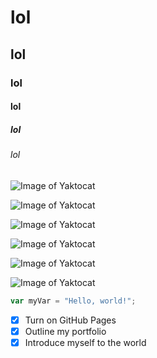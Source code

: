 # lol
## lol
### lol
#### lol
##### lol
###### lol


![Image of Yaktocat](https://octodex.github.com/images/yaktocat.png)

![Image of Yaktocat](https://staticg.sportskeeda.com/editor/2023/12/8397f-17024614684468-1920.jpg?w=640)


![Image of Yaktocat](https://static1.cbrimages.com/wordpress/wp-content/uploads/2023/06/valorant-pride-1.jpg)

![Image of Yaktocat](https://media.nu.nl/m/jjrxqieajjr3_wd1280/disney-koopt-zich-in-bij-epic-games-binnenkort-fortnite-spelen-als-mickey-mouse.jpg
)

![Image of Yaktocat](https://www.yesasia.ru/wp-content/uploads/2023/09/1000008230.webp
)

![Image of Yaktocat](https://bracketfights.com/images/hero/2019/best-gravity-falls-character-1370/1579740399.jpg
)

``` javascript
var myVar = "Hello, world!";
```


- [X] Turn on GitHub Pages
- [X] Outline my portfolio
- [X] Introduce myself to the world
